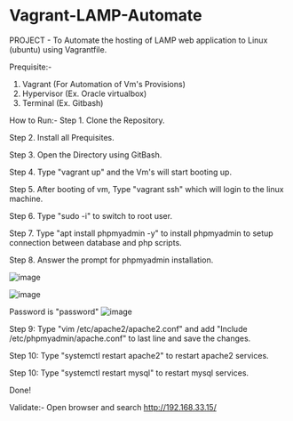 # Vagrant-LAMP-Automate
PROJECT - To Automate the hosting of LAMP web application to Linux (ubuntu) using Vagrantfile.

Prequisite:-
1. Vagrant (For Automation of Vm's Provisions)
2. Hypervisor (Ex. Oracle virtualbox)
3. Terminal (Ex. Gitbash)

How to Run:-
Step 1. Clone the Repository.

Step 2. Install all Prequisites.

Step 3. Open the Directory using GitBash.

Step 4. Type "vagrant up" and the Vm's will start booting up.

Step 5. After booting of vm, Type "vagrant ssh" which will login to the linux machine.

Step 6. Type "sudo -i" to switch to root user.

Step 7. Type "apt install phpmyadmin -y" to install phpmyadmin to setup connection between database and php scripts.

Step 8. Answer the prompt for phpmyadmin installation.

![image](https://user-images.githubusercontent.com/92919113/210528187-f128bb8b-827e-4624-a82a-f5fc47457aba.png)

![image](https://user-images.githubusercontent.com/92919113/210528359-495da9b0-c697-4a58-aa91-4112bb67b019.png)

Password is "password"
![image](https://user-images.githubusercontent.com/92919113/210528458-2cc96d6f-0f20-4b17-835e-f6558efc253b.png)

Step 9: Type "vim /etc/apache2/apache2.conf" and add "Include /etc/phpmyadmin/apache.conf" to last line and save the changes.

Step 10: Type "systemctl restart apache2" to restart apache2 services.

Step 10: Type "systemctl restart mysql" to restart mysql services.


Done!

Validate:- 
Open browser and search http://192.168.33.15/
